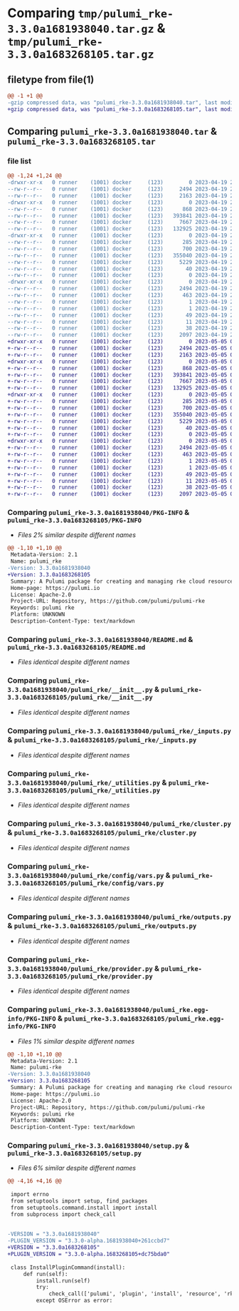 # Comparing `tmp/pulumi_rke-3.3.0a1681938040.tar.gz` & `tmp/pulumi_rke-3.3.0a1683268105.tar.gz`

## filetype from file(1)

```diff
@@ -1 +1 @@
-gzip compressed data, was "pulumi_rke-3.3.0a1681938040.tar", last modified: Wed Apr 19 21:10:57 2023, max compression
+gzip compressed data, was "pulumi_rke-3.3.0a1683268105.tar", last modified: Fri May  5 06:37:53 2023, max compression
```

## Comparing `pulumi_rke-3.3.0a1681938040.tar` & `pulumi_rke-3.3.0a1683268105.tar`

### file list

```diff
@@ -1,24 +1,24 @@
-drwxr-xr-x   0 runner    (1001) docker     (123)        0 2023-04-19 21:10:57.528983 pulumi_rke-3.3.0a1681938040/
--rw-r--r--   0 runner    (1001) docker     (123)     2494 2023-04-19 21:10:57.528983 pulumi_rke-3.3.0a1681938040/PKG-INFO
--rw-r--r--   0 runner    (1001) docker     (123)     2163 2023-04-19 21:10:57.000000 pulumi_rke-3.3.0a1681938040/README.md
-drwxr-xr-x   0 runner    (1001) docker     (123)        0 2023-04-19 21:10:57.524983 pulumi_rke-3.3.0a1681938040/pulumi_rke/
--rw-r--r--   0 runner    (1001) docker     (123)      868 2023-04-19 21:10:57.000000 pulumi_rke-3.3.0a1681938040/pulumi_rke/__init__.py
--rw-r--r--   0 runner    (1001) docker     (123)   393841 2023-04-19 21:10:57.000000 pulumi_rke-3.3.0a1681938040/pulumi_rke/_inputs.py
--rw-r--r--   0 runner    (1001) docker     (123)     7667 2023-04-19 21:10:57.000000 pulumi_rke-3.3.0a1681938040/pulumi_rke/_utilities.py
--rw-r--r--   0 runner    (1001) docker     (123)   132925 2023-04-19 21:10:57.000000 pulumi_rke-3.3.0a1681938040/pulumi_rke/cluster.py
-drwxr-xr-x   0 runner    (1001) docker     (123)        0 2023-04-19 21:10:57.528983 pulumi_rke-3.3.0a1681938040/pulumi_rke/config/
--rw-r--r--   0 runner    (1001) docker     (123)      285 2023-04-19 21:10:57.000000 pulumi_rke-3.3.0a1681938040/pulumi_rke/config/__init__.py
--rw-r--r--   0 runner    (1001) docker     (123)      700 2023-04-19 21:10:57.000000 pulumi_rke-3.3.0a1681938040/pulumi_rke/config/vars.py
--rw-r--r--   0 runner    (1001) docker     (123)   355040 2023-04-19 21:10:57.000000 pulumi_rke-3.3.0a1681938040/pulumi_rke/outputs.py
--rw-r--r--   0 runner    (1001) docker     (123)     5229 2023-04-19 21:10:57.000000 pulumi_rke-3.3.0a1681938040/pulumi_rke/provider.py
--rw-r--r--   0 runner    (1001) docker     (123)       40 2023-04-19 21:10:57.000000 pulumi_rke-3.3.0a1681938040/pulumi_rke/pulumi-plugin.json
--rw-r--r--   0 runner    (1001) docker     (123)        0 2023-04-19 21:10:57.000000 pulumi_rke-3.3.0a1681938040/pulumi_rke/py.typed
-drwxr-xr-x   0 runner    (1001) docker     (123)        0 2023-04-19 21:10:57.524983 pulumi_rke-3.3.0a1681938040/pulumi_rke.egg-info/
--rw-r--r--   0 runner    (1001) docker     (123)     2494 2023-04-19 21:10:57.000000 pulumi_rke-3.3.0a1681938040/pulumi_rke.egg-info/PKG-INFO
--rw-r--r--   0 runner    (1001) docker     (123)      463 2023-04-19 21:10:57.000000 pulumi_rke-3.3.0a1681938040/pulumi_rke.egg-info/SOURCES.txt
--rw-r--r--   0 runner    (1001) docker     (123)        1 2023-04-19 21:10:57.000000 pulumi_rke-3.3.0a1681938040/pulumi_rke.egg-info/dependency_links.txt
--rw-r--r--   0 runner    (1001) docker     (123)        1 2023-04-19 21:10:57.000000 pulumi_rke-3.3.0a1681938040/pulumi_rke.egg-info/not-zip-safe
--rw-r--r--   0 runner    (1001) docker     (123)       49 2023-04-19 21:10:57.000000 pulumi_rke-3.3.0a1681938040/pulumi_rke.egg-info/requires.txt
--rw-r--r--   0 runner    (1001) docker     (123)       11 2023-04-19 21:10:57.000000 pulumi_rke-3.3.0a1681938040/pulumi_rke.egg-info/top_level.txt
--rw-r--r--   0 runner    (1001) docker     (123)       38 2023-04-19 21:10:57.528983 pulumi_rke-3.3.0a1681938040/setup.cfg
--rw-r--r--   0 runner    (1001) docker     (123)     2097 2023-04-19 21:10:57.000000 pulumi_rke-3.3.0a1681938040/setup.py
+drwxr-xr-x   0 runner    (1001) docker     (123)        0 2023-05-05 06:37:53.208856 pulumi_rke-3.3.0a1683268105/
+-rw-r--r--   0 runner    (1001) docker     (123)     2494 2023-05-05 06:37:53.208856 pulumi_rke-3.3.0a1683268105/PKG-INFO
+-rw-r--r--   0 runner    (1001) docker     (123)     2163 2023-05-05 06:37:52.000000 pulumi_rke-3.3.0a1683268105/README.md
+drwxr-xr-x   0 runner    (1001) docker     (123)        0 2023-05-05 06:37:53.208856 pulumi_rke-3.3.0a1683268105/pulumi_rke/
+-rw-r--r--   0 runner    (1001) docker     (123)      868 2023-05-05 06:37:52.000000 pulumi_rke-3.3.0a1683268105/pulumi_rke/__init__.py
+-rw-r--r--   0 runner    (1001) docker     (123)   393841 2023-05-05 06:37:52.000000 pulumi_rke-3.3.0a1683268105/pulumi_rke/_inputs.py
+-rw-r--r--   0 runner    (1001) docker     (123)     7667 2023-05-05 06:37:52.000000 pulumi_rke-3.3.0a1683268105/pulumi_rke/_utilities.py
+-rw-r--r--   0 runner    (1001) docker     (123)   132925 2023-05-05 06:37:52.000000 pulumi_rke-3.3.0a1683268105/pulumi_rke/cluster.py
+drwxr-xr-x   0 runner    (1001) docker     (123)        0 2023-05-05 06:37:53.208856 pulumi_rke-3.3.0a1683268105/pulumi_rke/config/
+-rw-r--r--   0 runner    (1001) docker     (123)      285 2023-05-05 06:37:52.000000 pulumi_rke-3.3.0a1683268105/pulumi_rke/config/__init__.py
+-rw-r--r--   0 runner    (1001) docker     (123)      700 2023-05-05 06:37:52.000000 pulumi_rke-3.3.0a1683268105/pulumi_rke/config/vars.py
+-rw-r--r--   0 runner    (1001) docker     (123)   355040 2023-05-05 06:37:52.000000 pulumi_rke-3.3.0a1683268105/pulumi_rke/outputs.py
+-rw-r--r--   0 runner    (1001) docker     (123)     5229 2023-05-05 06:37:52.000000 pulumi_rke-3.3.0a1683268105/pulumi_rke/provider.py
+-rw-r--r--   0 runner    (1001) docker     (123)       40 2023-05-05 06:37:52.000000 pulumi_rke-3.3.0a1683268105/pulumi_rke/pulumi-plugin.json
+-rw-r--r--   0 runner    (1001) docker     (123)        0 2023-05-05 06:37:52.000000 pulumi_rke-3.3.0a1683268105/pulumi_rke/py.typed
+drwxr-xr-x   0 runner    (1001) docker     (123)        0 2023-05-05 06:37:53.208856 pulumi_rke-3.3.0a1683268105/pulumi_rke.egg-info/
+-rw-r--r--   0 runner    (1001) docker     (123)     2494 2023-05-05 06:37:53.000000 pulumi_rke-3.3.0a1683268105/pulumi_rke.egg-info/PKG-INFO
+-rw-r--r--   0 runner    (1001) docker     (123)      463 2023-05-05 06:37:53.000000 pulumi_rke-3.3.0a1683268105/pulumi_rke.egg-info/SOURCES.txt
+-rw-r--r--   0 runner    (1001) docker     (123)        1 2023-05-05 06:37:53.000000 pulumi_rke-3.3.0a1683268105/pulumi_rke.egg-info/dependency_links.txt
+-rw-r--r--   0 runner    (1001) docker     (123)        1 2023-05-05 06:37:53.000000 pulumi_rke-3.3.0a1683268105/pulumi_rke.egg-info/not-zip-safe
+-rw-r--r--   0 runner    (1001) docker     (123)       49 2023-05-05 06:37:53.000000 pulumi_rke-3.3.0a1683268105/pulumi_rke.egg-info/requires.txt
+-rw-r--r--   0 runner    (1001) docker     (123)       11 2023-05-05 06:37:53.000000 pulumi_rke-3.3.0a1683268105/pulumi_rke.egg-info/top_level.txt
+-rw-r--r--   0 runner    (1001) docker     (123)       38 2023-05-05 06:37:53.208856 pulumi_rke-3.3.0a1683268105/setup.cfg
+-rw-r--r--   0 runner    (1001) docker     (123)     2097 2023-05-05 06:37:52.000000 pulumi_rke-3.3.0a1683268105/setup.py
```

### Comparing `pulumi_rke-3.3.0a1681938040/PKG-INFO` & `pulumi_rke-3.3.0a1683268105/PKG-INFO`

 * *Files 2% similar despite different names*

```diff
@@ -1,10 +1,10 @@
 Metadata-Version: 2.1
 Name: pulumi_rke
-Version: 3.3.0a1681938040
+Version: 3.3.0a1683268105
 Summary: A Pulumi package for creating and managing rke cloud resources.
 Home-page: https://pulumi.io
 License: Apache-2.0
 Project-URL: Repository, https://github.com/pulumi/pulumi-rke
 Keywords: pulumi rke
 Platform: UNKNOWN
 Description-Content-Type: text/markdown
```

### Comparing `pulumi_rke-3.3.0a1681938040/README.md` & `pulumi_rke-3.3.0a1683268105/README.md`

 * *Files identical despite different names*

### Comparing `pulumi_rke-3.3.0a1681938040/pulumi_rke/__init__.py` & `pulumi_rke-3.3.0a1683268105/pulumi_rke/__init__.py`

 * *Files identical despite different names*

### Comparing `pulumi_rke-3.3.0a1681938040/pulumi_rke/_inputs.py` & `pulumi_rke-3.3.0a1683268105/pulumi_rke/_inputs.py`

 * *Files identical despite different names*

### Comparing `pulumi_rke-3.3.0a1681938040/pulumi_rke/_utilities.py` & `pulumi_rke-3.3.0a1683268105/pulumi_rke/_utilities.py`

 * *Files identical despite different names*

### Comparing `pulumi_rke-3.3.0a1681938040/pulumi_rke/cluster.py` & `pulumi_rke-3.3.0a1683268105/pulumi_rke/cluster.py`

 * *Files identical despite different names*

### Comparing `pulumi_rke-3.3.0a1681938040/pulumi_rke/config/vars.py` & `pulumi_rke-3.3.0a1683268105/pulumi_rke/config/vars.py`

 * *Files identical despite different names*

### Comparing `pulumi_rke-3.3.0a1681938040/pulumi_rke/outputs.py` & `pulumi_rke-3.3.0a1683268105/pulumi_rke/outputs.py`

 * *Files identical despite different names*

### Comparing `pulumi_rke-3.3.0a1681938040/pulumi_rke/provider.py` & `pulumi_rke-3.3.0a1683268105/pulumi_rke/provider.py`

 * *Files identical despite different names*

### Comparing `pulumi_rke-3.3.0a1681938040/pulumi_rke.egg-info/PKG-INFO` & `pulumi_rke-3.3.0a1683268105/pulumi_rke.egg-info/PKG-INFO`

 * *Files 1% similar despite different names*

```diff
@@ -1,10 +1,10 @@
 Metadata-Version: 2.1
 Name: pulumi-rke
-Version: 3.3.0a1681938040
+Version: 3.3.0a1683268105
 Summary: A Pulumi package for creating and managing rke cloud resources.
 Home-page: https://pulumi.io
 License: Apache-2.0
 Project-URL: Repository, https://github.com/pulumi/pulumi-rke
 Keywords: pulumi rke
 Platform: UNKNOWN
 Description-Content-Type: text/markdown
```

### Comparing `pulumi_rke-3.3.0a1681938040/setup.py` & `pulumi_rke-3.3.0a1683268105/setup.py`

 * *Files 6% similar despite different names*

```diff
@@ -4,16 +4,16 @@
 
 import errno
 from setuptools import setup, find_packages
 from setuptools.command.install import install
 from subprocess import check_call
 
 
-VERSION = "3.3.0a1681938040"
-PLUGIN_VERSION = "3.3.0-alpha.1681938040+261ccbd7"
+VERSION = "3.3.0a1683268105"
+PLUGIN_VERSION = "3.3.0-alpha.1683268105+dc75bda0"
 
 class InstallPluginCommand(install):
     def run(self):
         install.run(self)
         try:
             check_call(['pulumi', 'plugin', 'install', 'resource', 'rke', PLUGIN_VERSION])
         except OSError as error:
```

